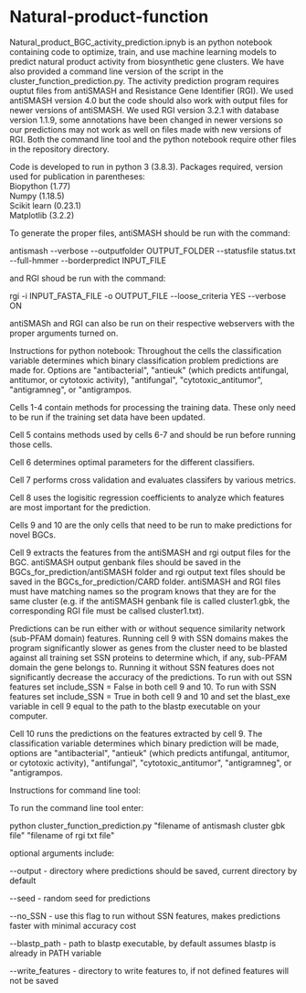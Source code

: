 # Natural-product-function

Natural_product_BGC_activity_prediction.ipnyb is an python notebook containing code to optimize, train, and use machine learning models to predict natural product
activity from biosynthetic gene clusters. We have also provided a command line version of the script in the cluster_function_prediction.py. The activity prediction program requires ouptut files from antiSMASH and Resistance Gene Identifier (RGI). We used antiSMASH version 4.0 but the code should also work with output files for newer versions of antiSMASH. We used RGI version 3.2.1 with database version 1.1.9, some annotations have been changed in newer versions so our predictions may not work as well on files made with new versions of RGI. Both the command line tool and the python notebook require other files in the repository directory.

Code is developed to run in python 3 (3.8.3). Packages required, version used for publication in parentheses:<br/>
Biopython (1.77)<br/>
Numpy (1.18.5)<br/>
Scikit learn (0.23.1)<br/>
Matplotlib (3.2.2)<br/>

To generate the proper files, antiSMASH should be run with the command:

antismash --verbose --outputfolder OUTPUT_FOLDER --statusfile status.txt --full-hmmer --borderpredict INPUT_FILE

and RGI shoud be run with the command:

rgi -i INPUT_FASTA_FILE -o OUTPUT_FILE --loose_criteria YES --verbose ON

antiSMASh and RGI can also be run on their respective webservers with the proper arguments turned on.

Instructions for python notebook:
Throughout the cells the classification variable determines which binary classification problem predictions are made for. Options are "antibacterial", "antieuk" (which predicts antifungal, antitumor, or cytotoxic activity), "antifungal", "cytotoxic_antitumor", "antigramneg", or "antigrampos.

Cells 1-4 contain methods for processing the training data. These only need to be run if the training set data have been updated.

Cell 5 contains methods used by cells 6-7 and should be run before running those cells.

Cell 6 determines optimal parameters for the different classifiers.

Cell 7 performs cross validation and evaluates classifers by various metrics.

Cell 8 uses the logisitic regression coefficients to analyze which features are most important for the prediction.


Cells 9 and 10 are the only cells that need to be run to make predictions for novel BGCs.

Cell 9 extracts the features from the antiSMASH and rgi output files for the BGC. antiSMASH output genbank files should be saved in the BGCs_for_prediction/antiSMASH folder and rgi output text files should be saved in the BGCs_for_prediction/CARD folder. antiSMASH and RGI files must have matching names so the program knows that they are for the same cluster (e.g. if the antiSMASH genbank file is called cluster1.gbk, the corresponding RGI file must be callsed cluster1.txt).

Predictions can be run either with or without sequence similarity network (sub-PFAM domain) features. Running cell 9 with SSN domains makes the program significantly slower as genes from the cluster need to be blasted against all training set SSN proteins to determine which, if any, sub-PFAM domain the gene belongs to. Running it without SSN features does not significantly decrease the accuracy of the predictions. To run with out SSN features set include_SSN = False in both cell 9 and 10. To run with SSN features set include_SSN = True in both cell 9 and 10 and set the blast_exe variable in cell 9 equal to the path to the blastp executable on your computer.

Cell 10 runs the predictions on the features extracted by cell 9. The classification variable determines which binary prediction will be made, options are "antibacterial", "antieuk" (which predicts antifungal, antitumor, or cytotoxic activity), "antifungal", "cytotoxic_antitumor", "antigramneg", or "antigrampos.


Instructions for command line tool:

To run the command line tool enter:

python cluster_function_prediction.py "filename of antismash cluster gbk file" "filename of rgi txt file"
  
optional arguments include:

--output - directory where predictions should be saved, current directory by default

--seed - random seed for predictions

--no_SSN - use this flag to run without SSN features, makes predictions faster with minimal accuracy cost

--blastp_path - path to blastp executable, by default assumes blastp is already in PATH variable

--write_features - directory to write features to, if not defined features will not be saved
